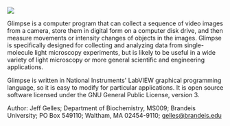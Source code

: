 ![](http://www.brandeis.edu/projects/gelleslab/glimpse/Glimpse%20logo3s.jpg)

Glimpse is a computer program that can collect a sequence of video images from a camera, store them in digital form on a computer disk drive, and then measure movements or intensity changes of objects in the images. Glimpse is specifically designed for collecting and analyzing data from single-molecule light microscopy experiments, but is likely to be useful in a wide variety of light microscopy or more general scientific and engineering applications.

Glimpse is written in National Instruments' LabVIEW graphical programming language, so it is easy to modify for particular applications.  It is open source software licensed under the GNU General Public License, version 3.

Author:
Jeff Gelles;
Department of Biochemistry, MS009;
Brandeis University;
PO Box 549110;
Waltham, MA 02454-9110;
gelles@brandeis.edu


